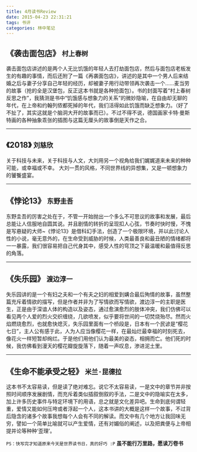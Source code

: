 ```yaml
---
title: 4月读书Review
date: 2015-04-23 22:31:21
tags: 书评
categories: 林中笔记
---
```


## 《袭击面包店》 `村上春树`
袭击面包店讲述的是两个人无比饥饿的年轻人去打劫面包店，然后与面包店老板发生的有趣的事情，而后还附了一篇《再袭面包店》，讲述的是其中一个男人后来结婚之后与妻子分享自己年轻的经历，却被妻子用行动带领再次袭击一个……麦当劳的故事（抢的全是汉堡包，反正这本书就是各种抢面包）。书的封面写着“村上春树反思之作”，我猜测是书中“饥饿感与想象力的关系”的微妙隐喻，在自由却无聊的年代，在上帝和约翰列侬都死掉的年代，我们活得如此饥饿而缺乏想象力。（好了不扯了，其实这就是个脑洞大开的故事而已）。不过不得不说，德国画家卡特·曼斯特画的各种抽象乖张的插图与这篇无厘头的故事倒是天作之合。

---

## 《2018》 `刘慈欣` 
关于科技与未来，关于科技与人文，大刘用另一个视角给我们娓娓道来未来的种种可能，或幸福或不幸。
大刘一贯的风格，不同世界线的异想集，又是一顿想象力的饕餮盛宴。

---
## 《悖论13》 `东野圭吾 `
东野圭吾的厉害之处在于，不管一开始抛出一个多么不可思议的故事和发展，最后总能让人信服地自圆其说。并且剧情的转折的呈现扣人心弦，节奏时快时慢，不愧是写悬疑的大师~《悖论13》是借科幻手法，创造了一个极限环境，并以此讨论人性的小说，毫无意外的，在生命受到威胁的时候，人类最善良和最丑陋的情绪都将一一暴露，我们很容易把自己代身其中，感受人性的穹顶之下最温暖和最值得反思的角落。

---
## 《失乐园》 `渡边淳一`
失乐园讲的是一个有妇之夫和一个有夫之妇的相爱到媾合最后殉情的故事，虽然整篇充斥着情欲的描写，但是作者并非为了写情欲而写情欲，渡边淳一的主职是医生，正是由于深谙人体的构造以及姿态，通过愈演愈烈的肢体冲突，我们仿佛可以看见两个人爱的烈火交织缠绕，几欲喷发，似乎要将世间的一切焚烧殆尽。然而火焰燃烧愈烈，也就愈快熄灭，失乐园里面有一个桥段是，日本有一个民谚是“樱花七日”，主人公有感于此，人为人应当像樱花一样，在最灿烂最幸福的时刻死去，像花火一样短暂却绚烂。于是他们用他们认为最美的姿态，相拥而亡。他们死的时候，我仿佛看到漫天的樱花瓣旋旋落下，随着一声叹息，渗进泥土里。

---

## 《生命不能承受之轻》  `米兰·昆德拉`
这本书不太容易读，但是读了绝对难忘。说它不太容易读，一是文中的章节并非按照时间顺序发展剧情，而充斥着类似插叙倒叙的手法，二是文中的隐喻实在太多，加上许多历史事件与特定环境下的用语，总之就是文化差异吧。生命到底何谓轻重，爱情又能如何压垮或者浮起一个人，这本书讲的大概是这样一个故事，不过背后隐含的诸多个故事我想每个人会有不同的解读。而文中有几个地方让我回味无穷，譬如一个简单比喻就可以产生爱情，还有对媚俗的阐述，以及把粪便与上帝相提并论等种种‘歪理’。


`PS：快写完才知道原来今天是世界读书日，真的好巧 :P`
**虽不能行万里路，愿读万卷书**

